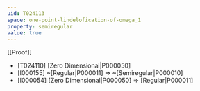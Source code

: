 ```yaml
---
uid: T024113
space: one-point-lindelofication-of-omega_1
property: semiregular
value: true
---
```

[[Proof]]

* [T024110] [Zero Dimensional|P000050]
* [I000155] ~[Regular|P000011] => ~[Semiregular|P000010]
* [I000054] [Zero Dimensional|P000050] => [Regular|P000011]

